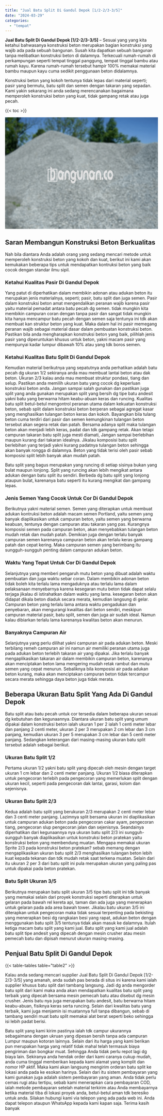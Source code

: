 ```yaml
---
title: "Jual Batu Split Di Gandul Depok [1/2-2/3-3/5]"
date: "2024-03-29"
categories: 
  - "tempat"
---
```


**Jual Batu Split Di Gandul Depok \[1/2-2/3-3/5\]** – Sesuai yang yang kita ketahui bahwasanya konstruksi beton merupakan bagian konstruksi yang wajib ada pada sebuah bangunan. Susah kita dapatkan sebuah bangunan tanpa melibatkan konstruksi beton di dalamnya. Terkecuali rumah-rumah di perkampungan seperti tempat tinggal panggung, tempat tinggal bambu atau rumah kayu. Karena rumah-rumah tersebut hampir 100% memakai material bambu maupun kayu cuma sedikit penggunaan beton didalamnya.

Konstruksi beton yang kokoh tentunya tidak lepas dari material seperti; pasir yang bermutu, batu split dan semen dengan takaran yang sepadan. Kami yakin sekarang ini anda sedang merencanakan bagaimana memperoleh konstruksi beton yang kuat, tidak gampang retak atau juga pecah.

{{< toc >}}

![Jual Batu Split Di Gandul Depok [1/2-2/3-3/5]](/images/jual-batu-split-33.png)

## Saran Membangun Konstruksi Beton Berkualitas

Nah bila diantara Anda adalah orang yang sedang mencari metode untuk memperoleh konstruksi beton yang kokoh dan kuat, berikut ini kami akan kemukakan beberapa tips untuk mendapatkan kontruksi beton yang baik cocok dengan standar ilmu sipil.

### Ketahui Kualitas Pasir Di Gandul Depok

Yang patut di diperhatikan dalam membikin adonan atau adukan beton itu merupakan jenis materialnya, seperti; pasir, batu split dan juga semen. Pasir dalam konstruksi beton amat mengendalikan peranan wajib karena pasir yaitu material pemadat antara batu pecah dg semen. tidak mungkin kita membikin campuran coran dengan tanpa pasir dan sangat tidak mungkin kita hanya mencampur batu pecah dengan semen saja tentunya ini tdk akan membuat kan struktur beton yang kuat. Maka dalam hal ini pasir memegang peranan wajib sebagai material dasar dalam pembuatan konstruksi beton. Pastikan bila anda mengharapkan konstruksi beton yang baik, pilihlah jenis pasir yang diperuntukan khusus untuk beton, yakni macam pasir yang mempunyai kadar lumpur dibawah 10% atau yang tdk boros semen.

### Ketahui Kualitas Batu Split Di Gandul Depok

Kemudian material berikutnya yang sepatutnya anda perhatikan adalah batu pecah dg ukuran 1/2 sekiranya anda mau membuat lantai beton atau dak beton. Ukuran 2/3 kalau anda mau membuat struktur pondasi, tiang dan selup. Pastikan anda memilih ukuran batu yang cocok dg keperluan konstruksi beton anda. Jangan sampai salah gunakan dan pastikan juga split yang anda gunakan merupakan split yang bersih dg tipe batu andesit yakni batu yang berwarna hitam keabu-abuan keras dan runcing. Kualitas batu split betul-betul mengontrol peranan utama dalam kekuatan konstruksi beton, sebab split dalam konstruksi beton berperan sebagai agregat kasar yang menghasilkan tulangan beton keras dan kokoh. Bayangkan bila tulang beton cuma terdiri dari pasir dan semen kemungkinan tulangan beton tersebut akan segera retak dan patah. Bersama adanya split maka tulangan beton akan menjadi lebih keras, padat dan tdk gampang retak. Akan tetapi campuran takaran batu split juga mesti diamati, Jangan sampai berlebihan maupun kurang dari takaran idealnya. Jikalau komposisi batu split berlebihan yang terjadi yakni kurang padatnya tulangan beton sehingga akan banyak rongga di dalamnya. Beton yang tidak terisi oleh pasir sebab komposisi split lebih banyak akan mudah patah.

Batu split yang bagus merupakan yang runcing di setiap sisinya bukan yang bulat maupun lonjong. Split yang runcing akan lebih mengikat antara adukan dengan batu split itu sendiri. Berbeda dg batu split yang lonjong ataupun bulat, karenanya batu seperti itu kurang mengikat dan gampang lepas.

### Jenis Semen Yang Cocok Untuk Cor Di Gandul Depok

Berikutnya yakni material semen. Semen yang diterapkan untuk membuat adukan kontruksi beton adalah macam semen Portland, yaitu semen yang banyak diaplikasikan untuk campuran beton, yaitu semen yang berwarna keabuan, tentunya dengan campuran atau takaran yang pas. Kurangnya komposisi semen pada campuran beton, akan menyebabkan tulangan beton mudah retak dan mudah patah. Demikian juga dengan terlalu banyak campuran semen karenanya campuran beton akan terlalu keras gampang patah dan cepat kering. Maka campuran semen yang berimbang itu sungguh-sungguh penting dalam campuran adukan beton.

### Waktu Yang Tepat Untuk Cor Di Gandul Depok

Selanjutnya yang memberi pengaruh mutu beton yang dibuat adalah waktu pembuatan dan juga waktu sebar coran. Dalam membikin adonan beton tidak boleh kita terlalu lama mengaduknya atau terlalu lama dalam pelaksanaan menyebarnya karena kesegaran mutu beton tidak dapat selalu terjaga jikalau di istirahatkan dalam waktu yang lama. kesegaran beton akan didapat dikala beton diaduk secara merata, kemudian langsung di gelar. Campuran beton yang terlalu lama antara waktu pengadukan dan penyebaran, akan mengurangi kwalitas dari beton sendiri, meskipun campuran material pasir, batu split, semen dan juga air sudah ideal. Namun kalau dibiarkan terlalu lama karenanya kwalitas beton akan menurun.

### Banyaknya Campuran Air

Selanjutnya yang perlu dilihat yakni campuran air pada adukan beton. Meski terbilang remeh campuran air ini namun air memiliki peranan utama juga pada adukan beton terlebih takaran air yang dipakai. Jika terlalu banyak mengaplikasikan takaran air dalam membikin campuran beton, karenanya akan menciptakan beton lama mengering mudah retak rambut dan mutu semen yang cepat menurun. Sebaliknya bila komposisi air pada adukan beton kurang, maka akan menciptakan campuran beton tidak tercampur secara merata sehingga daya beton juga tidak merata.

## Beberapa Ukuran Batu Split Yang Ada Di Gandul Depok

Batu split atau batu pecah untuk cor tersedia dalam beberapa ukuran sesuai dg kebutuhan dan kegunaannya. Diantara ukuran batu split yang umum dipakai dalam konstruksi beton ialah ukuran 1 per 2 ialah 1 centi meter lebar dan panjang 2 centi meter, ukuran 2 per 3 merupakan 2 cm lebar dan 3 cm panjang, kemudian ukuran 3 per 5 merupakan 3 cm lebar dan 5 centi meter panjang. Sedangkan keterangan dari masing-masing ukuran batu split tersebut adalah sebagai berikut.

### Ukuran Batu Split 1/2

Pertama ukuran 1/2 yakni batu split yang dipecah oleh mesin dengan target ukuran 1 cm lebar dan 2 centi meter panjang. Ukuran 1/2 biasa diterapkan untuk pengecoran terlebih pada pengecoran yang memerlukan split dengan ukuran kecil, seperti pada pengecoran dak lantai, garasi, kolom dan sejenisnya.

### Ukuran Batu Split 2/3

Kedua adalah batu split yang berukuran 2/3 merupakan 2 centi meter lebar dan 3 centi meter panjang. Lazimnya split bersama ukuran ini diaplikasikan untuk campuran adukan beton pada pengecoran cakar ayam, pengecoran tiang, pengecoran slup pengecoran jalan dan sejenisnya. Seandainya diperhatikan dari kegunaannya nya ukuran batu split 2/3 ini sungguh-sungguh banyak diaplikasikan untuk konstruksi beton pratekan yaitu konstruksi beton yang membendung muatan. Mengapa memakai ukuran Sprite 2/3 pada konstruksi beton pratekan? sebab memang dengan mengaplikasikan ukuran batu split 2/3 menghasilkan tulangan beton lebih kuat kepada tekanan dan tdk mudah retak saat terkena muatan. Selain dari itu ukuran 2 per 3 dari batu split ini pula merupakan ukuran yang paling pas untuk dipakai pada beton pratekan.

### Batu Split Ukuran 3/5

Berikutnya merupakan batu split ukuran 3/5 tipe batu split ini tdk banyak yang memakai selain dari proyek konstruksi seperti diterapkan untuk gelaran pada bawah rel kereta api, taman dan ada juga yang menerapkan untuk gelaran pada ada area bawah tower. Jikalau batu ukuran 3/5 ini diterapkan untuk pengecoran maka tidak sesuai terpenting pada bekisting yang menerapkan besi dg rangkaian besi yang rapat, adukan beton dengan menggunakan batu split 3/5 tentunya tidak akan masuk ke dalamnya. Itulah ketiga macam batu split yang kami jual. Batu split yang kami jual adalah batu split tipe andesit yang dipecah dengan mesin crusher atau mesin pemecah batu dan dipisah menurut ukuran masing-masing.

## Penjual Batu Split Di Gandul Depok

{{< table-tables table="table2" >}}

Kalau anda sedang mencari supplier Jual Batu Split Di Gandul Depok \[1/2-2/3-3/5\] yang amanah, anda sudah pas berada di situs ini karena kami ialah supplier khusus batu split dari tambang langsung. Jadi dg anda mengorder batu split dari kami maka anda akan mendapatkan kualitas batu split yang terbaik yang dipecah bersama mesin pemecah batu atau disebut dg mesin crusher. Jenis batu nya juga merupakan batu andesit, batu berwarna hitam keabu-abuan, fisiknya keras serta runcing. Selain dari kwalitas batu yang terbaik, kami juga menjamin isi muatannya full tanpa dibangun, sebab di tambang sendiri muat batu split memakai alat berat seperti beko sehingga isi lebih padat berisi.

Batu split yang kami kirim pastinya ialah tdk campur ukurannya sebagaimana dengan ukruan yang dipesan bersih tanpa ada campuran Lumpur maupun kotoran lainnya. Selain dari itu harga yang kami berikan pun merupakan harga yang relatif tidak mahal telah termasuk biaya pengiriman dan bongkar muat. Sehingga Anda tidak perlu repot lagi dg biaya lain. Sekiranya anda hendak order dari kami caranya cukup mudah, anda cuma tinggal memberikan kepada kami alamat yang komplit dan nomor HP aktif. Maka kami akan langsung mengirim orderan batu split ke lokasi anda pada ke esokan harinya. Selain dari itu sistem pembayaran yang kami gunakan juga adalah sistem pembayaran yang aman. Anda tidak perlu cemas rugi atau tertipu, sebab kami menerapkan cara pembayaran COD, ialah metode pembayaran setelah material terkirim atau Anda membayarnya ketika material tiba di lokasi proyek anda, betul-betul aman tdk beresiko untuk anda. Silakan hubungi kami via telepon yang ada pada web ini. Anda dapat telepon ataupun WhatsApp kepada kami kapan saja. Terima kasih banyak
